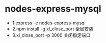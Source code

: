 # nodes-express-mysql
* 1.express -e nodes-express-mysql
* 2.npm install -g xl_close_port 全局安装
* 3.xl_close_port -p 3000   关闭指定端口

